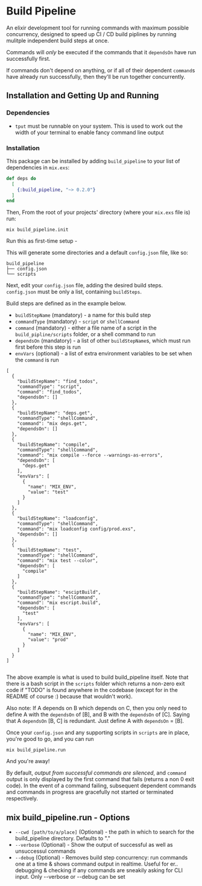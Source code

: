 # Build Pipeline

An elixir development tool for running commands with maximum possible concurrency,
designed to speed up CI / CD build piplines by running mulitple independent build steps at once.

Commands will _only_ be executed if the commands that it `dependsOn` have run successfully first.

If commands don't depend on anything, or if all of their dependent `command`s have already run successfully, then they'll be run together concurrently.

## Installation and Getting Up and Running

### Dependencies
- `tput` must be runnable on your system. This is used to work out the width of your terminal to enable fancy command line output

### Installation

This package can be installed by adding `build_pipeline` to your list of dependencies in `mix.exs`:

```elixir
def deps do
  [
    {:build_pipeline, "~> 0.2.0"}
  ]
end
```

Then, From the root of your projects' directory (where your `mix.exs` file is) run:
```
mix build_pipeline.init
```

Run this as first-time setup -

This will generate some directories and a default `config.json` file, like so:
```
build_pipeline
├── config.json
└── scripts
```
Next, edit your `config.json` file, adding the desired build steps.<br>
`config.json` must be only a list, containing `buildSteps`.

Build steps are defined as in the example below.
- `buildStepName` (mandatory) - a name for this build step
- `commandType` (mandatory) - `script` or `shellCommand`
- `command` (mandatory) - either a file name of a script in the `build_pipline/scripts` folder, or a shell command to run
- `dependsOn` (mandatory) - a list of other `buildStepName`s, which must run first before this step is run
- `envVars` (optional) - a list of extra environment variables to be set when the `command` is run

```
[
  {
    "buildStepName": "find_todos",
    "commandType": "script",
    "command": "find_todos",
    "dependsOn": []
  },
  {
    "buildStepName": "deps.get",
    "commandType": "shellCommand",
    "command": "mix deps.get",
    "dependsOn": []
  },
  {
    "buildStepName": "compile",
    "commandType": "shellCommand",
    "command": "mix compile --force --warnings-as-errors",
    "dependsOn": [
      "deps.get"
    ],
    "envVars": [
      {
        "name": "MIX_ENV",
        "value": "test"
      }
    ]
  },
  {
    "buildStepName": "loadconfig",
    "commandType": "shellCommand",
    "command": "mix loadconfig config/prod.exs",
    "dependsOn": []
  },
  {
    "buildStepName": "test",
    "commandType": "shellCommand",
    "command": "mix test --color",
    "dependsOn": [
      "compile"
    ]
  },
  {
    "buildStepName": "esciptBuild",
    "commandType": "shellCommand",
    "command": "mix escript.build",
    "dependsOn": [
      "test"
    ],
    "envVars": [
      {
        "name": "MIX_ENV",
        "value": "prod"
      }
    ]
  }
]


```
The above example is what is used to build build_pipeline itself.
Note that there is a bash script in the  `scripts` folder which returns a non-zero exit code if "TODO" is found anywhere in the codebase (except for in the README of course :) because that wouldn't work).

Also note:
If A depends on B which depends on C, then you only need to define A with the `dependsOn` of [B], and B with the `dependsOn` of [C].
Saying that A `dependsOn` [B, C] is redundant. Just define A with `dependsOn` = [B].

Once your `config.json` and any supporting scripts in `scripts` are in place, you're good to go, and you can run

```
mix build_pipeline.run
```

And you're away!

By default, _output from successful commands are silenced_, and `command` output is only displayed by the first command that fails (returns a non 0 exit code). In the event of a command failing, subsequent dependent commands and commands in progress are gracefully not started or terminated respectively.

## mix build_pipeline.run - Options
- `--cwd [path/to/a/place]` (Optional) - the path in which to search for the build_pipeline directory. Defaults to "."
- `--verbose` (Optional) - Show the output of successful as well as unsuccessul commands
- `--debug` (Optional) - Removes build step concurrency: run commands one at a time & shows command output in realtime. Useful for er.. debugging & checking if any commands are sneakily asking for CLI input.
Only --verbose or --debug can be set

